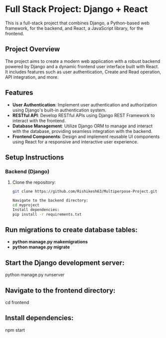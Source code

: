 # Full Stack Project: Django + React

This is a full-stack project that combines Django, a Python-based web framework, for the backend, and React, a JavaScript library, for the frontend.

## Project Overview

The project aims to create a modern web application with a robust backend powered by Django and a dynamic frontend user interface built with React. It includes features such as user authentication, Create and Read operation, API integration, and more.

## Features

- **User Authentication**: Implement user authentication and authorization using Django's built-in authentication system.
- **RESTful API**: Develop RESTful APIs using Django REST Framework to interact with the frontend.
- **Database Management**: Utilize Django ORM to manage and interact with the database, providing seamless integration with the backend.
- **Frontend Components**: Design and implement reusable UI components using React for a responsive and interactive user experience.

## Setup Instructions

### Backend (Django)

1. Clone the repository:

   ```bash
   git clone https://github.com/Rishikesh63/Multiperpose-Project.git

   Navigate to the backend directory:
   cd myproject
   Install dependencies:
   pip install -r requirements.txt
## Run migrations to create database tables:
- **python manage.py makemigrations**
- **python manage.py migrate**
## Start the Django development server:
python manage.py runserver


## Navigate to the frontend directory:
cd frontend
## Install dependencies:
npm start


